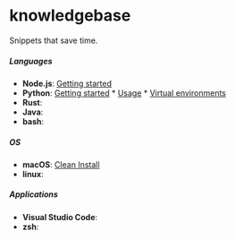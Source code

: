 # knowledgebase
Snippets that save time.

##### Languages
- **Node.js**: [Getting started](languages/nodejs.md)
- **Python**: [Getting started](languages/python.md#getting-started) * [Usage](languages/python.md#usage) * [Virtual environments](languages/python.md#virtual-environments)
- **Rust**:
- **Java**:
- **bash**:

##### OS
- **macOS**: [Clean Install](languages/macos.md)
- **linux**:

##### Applications
- **Visual Studio Code**:
- **zsh**:
